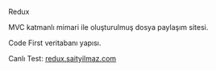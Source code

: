 Redux 

MVC katmanlı mimari ile oluşturulmuş dosya paylaşım sitesi.

Code First veritabanı yapısı.

Canlı Test: <a href="https://redux.saityilmaz.com/">redux.saityilmaz.com</a>
